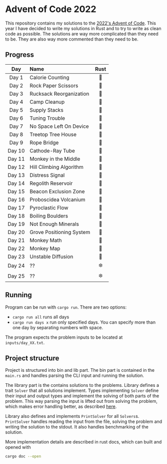 # Advent of Code 2022

This repository contains my solutions to the [2022's Advent of Code](https://adventofcode.com/2022).
This year I have decided to write my solutions in Rust and to try to write as clean code as possible. The solutions are
way more complicated than they need to be. They are also way more commented than they need to be.

## Progress

|  Day   | Name                     | Rust |
|:------:|:-------------------------|:----:|
| Day 1  | Calorie Counting         |  🎄  |
| Day 2  | Rock Paper Scissors      |  🎄  |
| Day 3  | Rucksack Reorganization  |  🎄  |
| Day 4  | Camp Cleanup             |  🎄  |
| Day 5  | Supply Stacks            |  🎄  |
| Day 6  | Tuning Trouble           |  🎄  |
| Day 7  | No Space Left On Device  |  🎄  |
| Day 8  | Treetop Tree House       |  🎄  |
| Day 9  | Rope Bridge              |  🎄  |
| Day 10 | Cathode-Ray Tube         |  🎄  |
| Day 11 | Monkey in the Middle     |  🎄  |
| Day 12 | Hill Climbing Algorithm  |  🎄  |
| Day 13 | Distress Signal          |  🎄  |
| Day 14 | Regolith Reservoir       |  🎄  |
| Day 15 | Beacon Exclusion Zone    |  🎄  |
| Day 16 | Proboscidea Volcanium    |  🎄  |
| Day 17 | Pyroclastic Flow         |  🎄  |
| Day 18 | Boiling Boulders         |  🎄  |
| Day 19 | Not Enough Minerals      |  🎄  |
| Day 20 | Grove Positioning System |  🎄  |
| Day 21 | Monkey Math              |  🎄  |
| Day 22 | Monkey Map               |  🎄  |
| Day 23 | Unstable Diffusion       |  🎄  |
| Day 24 | ??                       |  ❄️  |
| Day 25 | ??                       |  ❄️  |

## Running

Program can be run with `cargo run`. There are two options:

- `cargo run all` runs all days
- `cargo run days x` run only specified days. You can specify more than one day by separating numbers with space.

The program expects the problem inputs to be located at `inputs/day_XX.txt`.

## Project structure

Project is structured into bin and lib part. The bin part is contained in the `main.rs` and handles parsing the CLI
input and running the solution.

The library part is the contains solutions to the problems. Library defines a trait `Solver` that all
solutions implement. Types implementing `Solver` define their input and output types and implement the solving of both
parts of the problem. This way parsing the input is lifted out from solving the problem, which makes error handling
better, as described [here](https://mmapped.blog/posts/12-rust-error-handling.html#lift-input-validation).

Library also defines and implements `PrintSolver` for all `Solvers`s. `PrintSolver` handles reading the input from the
file, solving the problem and writing the solution to the stdout. It also handles benchmarking of the solution.

More implementation details are described in rust docs, which can built and opened with

```bash
cargo doc --open
```
